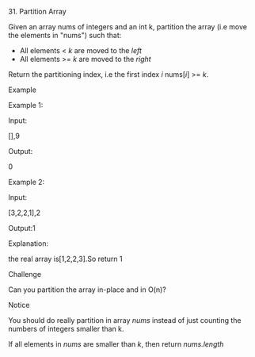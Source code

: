 31. Partition Array

Given an array nums of integers and an int k, partition the array (i.e move the elements in "nums") such that:

- All elements &lt; _k_ are moved to the _left_
- All elements &gt;= _k_ are moved to the _right_

Return the partitioning index, i.e the first index _i_ nums[_i_] &gt;= _k_.

Example

Example 1:

Input:

[],9

Output:

0

Example 2:

Input:

[3,2,2,1],2

Output:1

Explanation:

the real array is[1,2,2,3].So return 1

Challenge

Can you partition the array in-place and in O(n)?

Notice

You should do really partition in array _nums_ instead of just counting the numbers of integers smaller than k.

If all elements in _nums_ are smaller than _k_, then return _nums.length_
